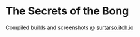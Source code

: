 # The Secrets of the Bong

Compiled builds and screenshots @
[surtarso.itch.io](https://surtarso.itch.io/potthegreen-and-the-secrets-of-the-bong)
